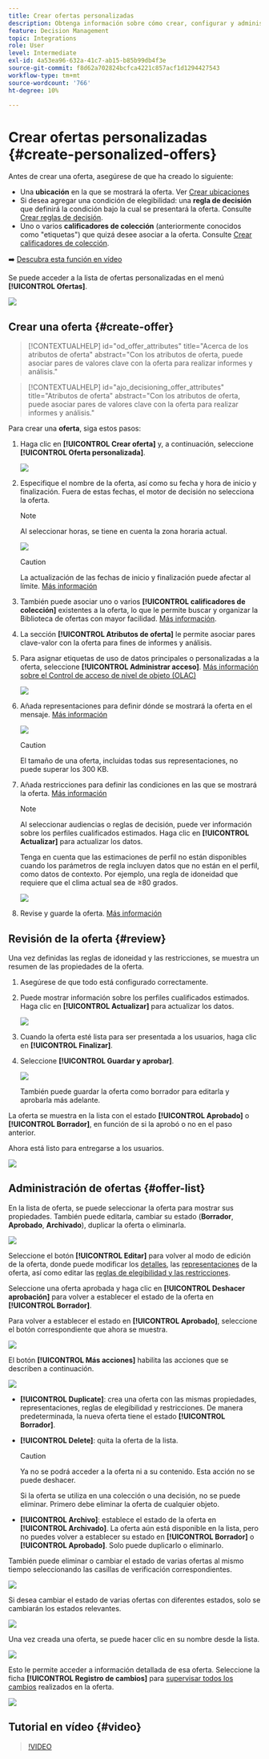 ```yaml
---
title: Crear ofertas personalizadas
description: Obtenga información sobre cómo crear, configurar y administrar sus ofertas
feature: Decision Management
topic: Integrations
role: User
level: Intermediate
exl-id: 4a53ea96-632a-41c7-ab15-b85b99db4f3e
source-git-commit: f8d62a702824bcfca4221c857acf1d1294427543
workflow-type: tm+mt
source-wordcount: '766'
ht-degree: 10%

---
```


# Crear ofertas personalizadas {#create-personalized-offers}

Antes de crear una oferta, asegúrese de que ha creado lo siguiente:

* Una **ubicación** en la que se mostrará la oferta. Ver [Crear ubicaciones](../offer-library/creating-placements.md)
* Si desea agregar una condición de elegibilidad: una **regla de decisión** que definirá la condición bajo la cual se presentará la oferta. Consulte [Crear reglas de decisión](../offer-library/creating-decision-rules.md).
* Uno o varios **calificadores de colección** (anteriormente conocidos como &quot;etiquetas&quot;) que quizá desee asociar a la oferta. Consulte [Crear calificadores de colección](../offer-library/creating-tags.md).

➡️ [Descubra esta función en vídeo](#video)

Se puede acceder a la lista de ofertas personalizadas en el menú **[!UICONTROL Ofertas]**.

![](../assets/offers_list.png)

## Crear una oferta {#create-offer}

>[!CONTEXTUALHELP]
>id="od_offer_attributes"
>title="Acerca de los atributos de oferta"
>abstract="Con los atributos de oferta, puede asociar pares de valores clave con la oferta para realizar informes y análisis."

>[!CONTEXTUALHELP]
>id="ajo_decisioning_offer_attributes"
>title="Atributos de oferta"
>abstract="Con los atributos de oferta, puede asociar pares de valores clave con la oferta para realizar informes y análisis."

Para crear una **oferta**, siga estos pasos:

1. Haga clic en **[!UICONTROL Crear oferta]** y, a continuación, seleccione **[!UICONTROL Oferta personalizada]**.

   ![](../assets/create_offer.png)

1. Especifique el nombre de la oferta, así como su fecha y hora de inicio y finalización. Fuera de estas fechas, el motor de decisión no selecciona la oferta.

   >[!NOTE]
   >
   >Al seleccionar horas, se tiene en cuenta la zona horaria actual.

   ![](../assets/offer_details.png)

   >[!CAUTION]
   >
   >La actualización de las fechas de inicio y finalización puede afectar al límite. [Más información](add-constraints.md#capping-change-date)

1. También puede asociar uno o varios **[!UICONTROL calificadores de colección]** existentes a la oferta, lo que le permite buscar y organizar la Biblioteca de ofertas con mayor facilidad. [Más información](creating-tags.md).

1. La sección **[!UICONTROL Atributos de oferta]** le permite asociar pares clave-valor con la oferta para fines de informes y análisis.

1. Para asignar etiquetas de uso de datos principales o personalizadas a la oferta, seleccione **[!UICONTROL Administrar acceso]**. [Más información sobre el Control de acceso de nivel de objeto (OLAC)](../../administration/object-based-access.md)

   ![](../assets/offer_manage-access.png)

1. Añada representaciones para definir dónde se mostrará la oferta en el mensaje. [Más información](add-representations.md)

   ![](../assets/channel-placement.png)

   >[!CAUTION]
   >
   >El tamaño de una oferta, incluidas todas sus representaciones, no puede superar los 300 KB.

1. Añada restricciones para definir las condiciones en las que se mostrará la oferta. [Más información](add-constraints.md)

   >[!NOTE]
   >
   >Al seleccionar audiencias o reglas de decisión, puede ver información sobre los perfiles cualificados estimados. Haga clic en **[!UICONTROL Actualizar]** para actualizar los datos.
   >
   >Tenga en cuenta que las estimaciones de perfil no están disponibles cuando los parámetros de regla incluyen datos que no están en el perfil, como datos de contexto. Por ejemplo, una regla de idoneidad que requiere que el clima actual sea de ≥80 grados.

   ![](../assets/offer-constraints-example.png)

1. Revise y guarde la oferta. [Más información](#review)

## Revisión de la oferta {#review}

Una vez definidas las reglas de idoneidad y las restricciones, se muestra un resumen de las propiedades de la oferta.

1. Asegúrese de que todo está configurado correctamente.

1. Puede mostrar información sobre los perfiles cualificados estimados. Haga clic en **[!UICONTROL Actualizar]** para actualizar los datos.

   ![](../assets/offer-summary-estimate.png)

1. Cuando la oferta esté lista para ser presentada a los usuarios, haga clic en **[!UICONTROL Finalizar]**.

1. Seleccione **[!UICONTROL Guardar y aprobar]**.

   ![](../assets/offer_review.png)

   También puede guardar la oferta como borrador para editarla y aprobarla más adelante.

La oferta se muestra en la lista con el estado **[!UICONTROL Aprobado]** o **[!UICONTROL Borrador]**, en función de si la aprobó o no en el paso anterior.

Ahora está listo para entregarse a los usuarios.

![](../assets/offer_created.png)

## Administración de ofertas {#offer-list}

En la lista de oferta, se puede seleccionar la oferta para mostrar sus propiedades. También puede editarla, cambiar su estado (**Borrador**, **Aprobado**, **Archivado**), duplicar la oferta o eliminarla.

![](../assets/offer_created.png)

Seleccione el botón **[!UICONTROL Editar]** para volver al modo de edición de la oferta, donde puede modificar los [detalles](#create-offer), las [representaciones](#representations) de la oferta, así como editar las [reglas de elegibilidad y las restricciones](#eligibility).

Seleccione una oferta aprobada y haga clic en **[!UICONTROL Deshacer aprobación]** para volver a establecer el estado de la oferta en **[!UICONTROL Borrador]**.

Para volver a establecer el estado en **[!UICONTROL Aprobado]**, seleccione el botón correspondiente que ahora se muestra.

![](../assets/offer_approve.png)

El botón **[!UICONTROL Más acciones]** habilita las acciones que se describen a continuación.

![](../assets/offer_more-actions.png)

* **[!UICONTROL Duplicate]**: crea una oferta con las mismas propiedades, representaciones, reglas de elegibilidad y restricciones. De manera predeterminada, la nueva oferta tiene el estado **[!UICONTROL Borrador]**.
* **[!UICONTROL Delete]**: quita la oferta de la lista.

  >[!CAUTION]
  >
  >Ya no se podrá acceder a la oferta ni a su contenido. Esta acción no se puede deshacer.
  >
  >Si la oferta se utiliza en una colección o una decisión, no se puede eliminar. Primero debe eliminar la oferta de cualquier objeto.

* **[!UICONTROL Archivo]**: establece el estado de la oferta en **[!UICONTROL Archivado]**. La oferta aún está disponible en la lista, pero no puedes volver a establecer su estado en **[!UICONTROL Borrador]** o **[!UICONTROL Aprobado]**. Solo puede duplicarlo o eliminarlo.

También puede eliminar o cambiar el estado de varias ofertas al mismo tiempo seleccionando las casillas de verificación correspondientes.

![](../assets/offer_multiple-selection.png)

Si desea cambiar el estado de varias ofertas con diferentes estados, solo se cambiarán los estados relevantes.

![](../assets/offer_change-status.png)

Una vez creada una oferta, se puede hacer clic en su nombre desde la lista.

![](../assets/offer_click-name.png)

Esto le permite acceder a información detallada de esa oferta. Seleccione la ficha **[!UICONTROL Registro de cambios]** para [supervisar todos los cambios](../get-started/user-interface.md#monitoring-changes) realizados en la oferta.

![](../assets/offer_information.png)

## Tutorial en vídeo {#video}

>[!VIDEO](https://video.tv.adobe.com/v/329375?quality=12)
